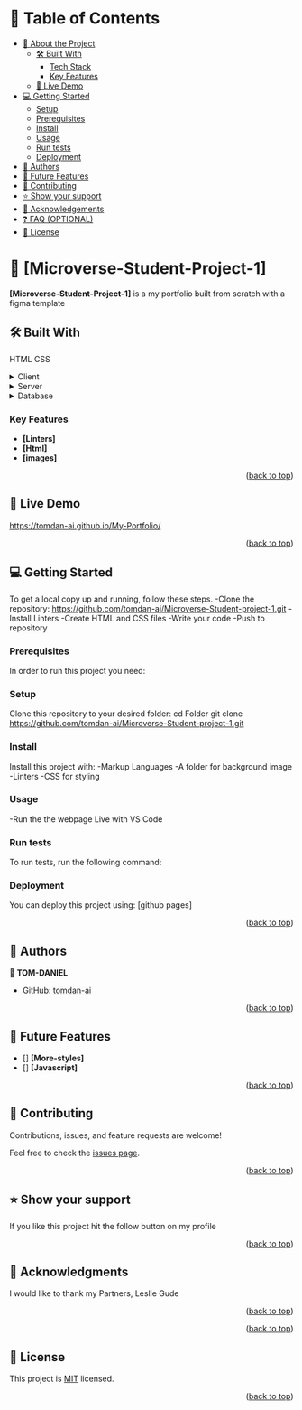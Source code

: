 <a name="readme-top"></a>


# 📗 Table of Contents

- [📖 About the Project](#about-project)
  - [🛠 Built With](#built-with)
    - [Tech Stack](#tech-stack)
    - [Key Features](#key-features)
  - [🚀 Live Demo](#live-demo)
- [💻 Getting Started](#getting-started)
  - [Setup](#setup)
  - [Prerequisites](#prerequisites)
  - [Install](#install)
  - [Usage](#usage)
  - [Run tests](#run-tests)
  - [Deployment](#triangular_flag_on_post-deployment)
- [👥 Authors](#authors)
- [🔭 Future Features](#future-features)
- [🤝 Contributing](#contributing)
- [⭐️ Show your support](#support)
- [🙏 Acknowledgements](#acknowledgements)
- [❓ FAQ (OPTIONAL)](#faq)
- [📝 License](#license)


# 📖 [Microverse-Student-Project-1] <a name="about-project"></a>


**[Microverse-Student-Project-1]** is a my portfolio built from scratch with a figma template 

## 🛠 Built With <a name="built-with"></a>
HTML
CSS


<details>
  <summary>Client</summary>
  <ul>
    <li><a href="https://reactjs.org/">React.js</a></li>
  </ul>
</details>

<details>
  <summary>Server</summary>
  <ul>
    <li><a href="https://expressjs.com/">Express.js</a></li>
  </ul>
</details>

<details>
<summary>Database</summary>
  <ul>
    <li><a href="https://www.postgresql.org/">PostgreSQL</a></li>
  </ul>
</details>

### Key Features <a name="key-features"></a>

- **[Linters]**
- **[Html]**
- **[images]**

<p align="right">(<a href="#readme-top">back to top</a>)</p>


## 🚀 Live Demo <a name="https://tomdan-ai.github.io/My-Portfolio/"></a>
https://tomdan-ai.github.io/My-Portfolio/

<p align="right">(<a href="#readme-top">back to top</a>)</p>


## 💻 Getting Started <a name="getting-started"></a>



To get a local copy up and running, follow these steps.
-Clone the repository: https://github.com/tomdan-ai/Microverse-Student-project-1.git
-Install Linters
-Create HTML and CSS files
-Write your code
-Push to repository

### Prerequisites

In order to run this project you need:
 

### Setup

Clone this repository to your desired folder:
cd Folder
git clone https://github.com/tomdan-ai/Microverse-Student-project-1.git


### Install

Install this project with:
-Markup Languages
-A folder for background image
-Linters
-CSS for styling

### Usage
-Run the the webpage Live with VS Code 

### Run tests

To run tests, run the following command:

### Deployment

You can deploy this project using: [github pages]


<p align="right">(<a href="#readme-top">back to top</a>)</p>


## 👥 Authors <a name="authors"></a>


👤 **TOM-DANIEL**

- GitHub: [tomdan-ai](https://github.com/tomdan-ai)

<p align="right">(<a href="#readme-top">back to top</a>)</p>


## 🔭 Future Features <a name="future-features"></a>


- [] **[More-styles]**
- [] **[Javascript]**
<p align="right">(<a href="#readme-top">back to top</a>)</p>


## 🤝 Contributing <a name="contributing"></a>

Contributions, issues, and feature requests are welcome!

Feel free to check the [issues page](../../issues/).

<p align="right">(<a href="#readme-top">back to top</a>)</p>


## ⭐️ Show your support <a name="support"></a>

If you like this project hit the follow button on my profile

<p align="right">(<a href="#readme-top">back to top</a>)</p>

## 🙏 Acknowledgments <a name="acknowledgements"></a>


I would like to thank my Partners, Leslie Gude

<p align="right">(<a href="#readme-top">back to top</a>)</p>


<p align="right">(<a href="#readme-top">back to top</a>)</p>

## 📝 License <a name="license"></a>

This project is [MIT](./LICENSE.md) licensed.

<p align="right">(<a href="#readme-top">back to top</a>)</p>
